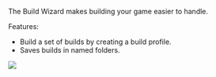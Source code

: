 The Build Wizard makes building your game easier to handle.

Features:
- Build a set of builds by creating a build profile.
- Saves builds in named folders.


![](https://i.imgur.com/x7UxcJu.png)
